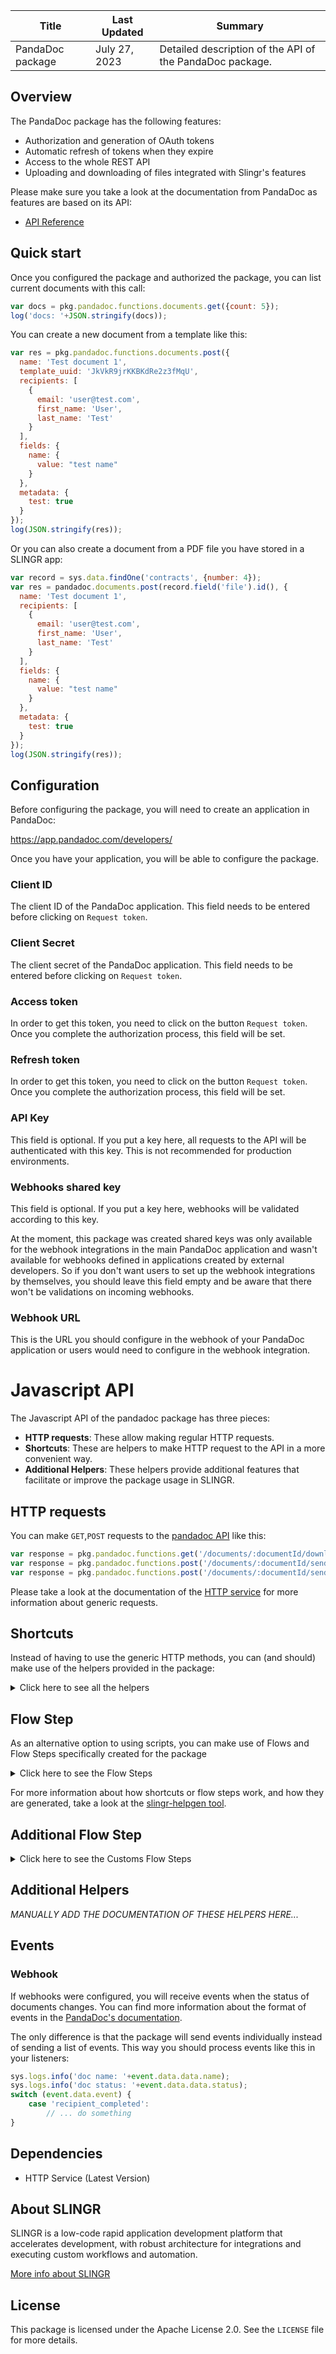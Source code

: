 <table>
    <thead>
    <tr>
        <th>Title</th>
        <th>Last Updated</th>
        <th>Summary</th>
    </tr>
    </thead>
    <tbody>
    <tr>
        <td>PandaDoc package</td>
        <td>July 27, 2023</td>
        <td>Detailed description of the API of the PandaDoc package.</td>
    </tr>
    </tbody>
</table>

## Overview

The PandaDoc package has the following features:
 
- Authorization and generation of OAuth tokens
- Automatic refresh of tokens when they expire
- Access to the whole REST API
- Uploading and downloading of files integrated with Slingr's features

Please make sure you take a look at the documentation from PandaDoc as features are based on its API:

- [API Reference](https://developers.pandadoc.com/v1/reference)

## Quick start

Once you configured the package and authorized the package, you can list current documents with this call:

```js
var docs = pkg.pandadoc.functions.documents.get({count: 5});
log('docs: '+JSON.stringify(docs));
```

You can create a new document from a template like this:

```js
var res = pkg.pandadoc.functions.documents.post({
  name: 'Test document 1',
  template_uuid: 'JkVkR9jrKKBKdRe2z3fMqU',
  recipients: [  
    {  
      email: 'user@test.com',
      first_name: 'User',
      last_name: 'Test'
    }
  ],
  fields: {  
    name: {  
      value: "test name"
    }
  },
  metadata: {  
    test: true
  }
});
log(JSON.stringify(res));
```

Or you can also create a document from a PDF file you have stored in a SLINGR app:

```js
var record = sys.data.findOne('contracts', {number: 4});
var res = pandadoc.documents.post(record.field('file').id(), {
  name: 'Test document 1',
  recipients: [  
    {  
      email: 'user@test.com',
      first_name: 'User',
      last_name: 'Test'
    }
  ],
  fields: {  
    name: {  
      value: "test name"
    }
  },
  metadata: {  
    test: true
  }
});
log(JSON.stringify(res));
```

## Configuration

Before configuring the package, you will need to create an application in PandaDoc:

https://app.pandadoc.com/developers/

Once you have your application, you will be able to configure the package.

### Client ID

The client ID of the PandaDoc application. This field needs to be entered before clicking on `Request token`.

### Client Secret

The client secret of the PandaDoc application. This field needs to be entered before clicking on `Request token`.

### Access token

In order to get this token, you need to click on the button `Request token`.
Once you complete the authorization process,
this field will be set.

### Refresh token

In order to get this token, you need to click on the button `Request token`. 
Once you complete the authorization process,
this field will be set.

### API Key

This field is optional. If you put a key here, all requests to the API will be authenticated with this key. This is not recommended for production environments.

### Webhooks shared key

This field is optional. If you put a key here, webhooks will be validated according to this key.

At the moment, this package was created shared keys was only available for the webhook integrations in the main
PandaDoc application and wasn't available for webhooks defined in applications created by external developers. So if
you don't want users to set up the webhook integrations by themselves, you should leave this field empty and be
aware that there won't be validations on incoming webhooks.

### Webhook URL

This is the URL you should configure in the webhook of your PandaDoc application or users would need to configure
in the webhook integration.


# Javascript API

The Javascript API of the pandadoc package has three pieces:

- **HTTP requests**: These allow making regular HTTP requests.
- **Shortcuts**: These are helpers to make HTTP request to the API in a more convenient way.
- **Additional Helpers**: These helpers provide additional features that facilitate or improve the package usage in SLINGR.

## HTTP requests
You can make `GET`,`POST` requests to the [pandadoc API](https://api.pandadoc.com) like this:
```javascript
var response = pkg.pandadoc.functions.get('/documents/:documentId/download')
var response = pkg.pandadoc.functions.post('/documents/:documentId/send', body)
var response = pkg.pandadoc.functions.post('/documents/:documentId/send')
```

Please take a look at the documentation of the [HTTP service](https://github.com/slingr-stack/http-service#javascript-api)
for more information about generic requests.

## Shortcuts

Instead of having to use the generic HTTP methods, you can (and should) make use of the helpers provided in the package:
<details>
    <summary>Click here to see all the helpers</summary>

<br>

* API URL: '/documents'
* HTTP Method: 'GET'
```javascript
pkg.pandadoc.functions.documents.get()
```
---
* API URL: '/documents/:documentId'
* HTTP Method: 'GET'
```javascript
pkg.pandadoc.functions.documents.get()
```
---
* API URL: '/documents/:documentId/details'
* HTTP Method: 'GET'
```javascript
pkg.pandadoc.functions.documents.details.get(documentId)
```
---
* API URL: '/documents/:documentId/download'
* HTTP Method: 'GET'
```javascript
pkg.pandadoc.functions.documents.download.get(documentId)
```
---
* API URL: '/templates'
* HTTP Method: 'GET'
```javascript
pkg.pandadoc.functions.templates.get()
```
---
* API URL: '/templates/:templateId/details'
* HTTP Method: 'GET'
```javascript
pkg.pandadoc.functions.templates.details.get(templateId)
```
---
* API URL: '/documents'
* HTTP Method: 'POST'
```javascript
pkg.pandadoc.functions.documents.post(body)
```
---
* API URL: '/documents/:fileId'
* HTTP Method: 'POST'
```javascript
pkg.pandadoc.functions.documents.post(fileId, body)
```
---
* API URL: '/documents/:documentId/send'
* HTTP Method: 'POST'
```javascript
pkg.pandadoc.functions.documents.send.post(documentId, body)
```
---
* API URL: '/documents/:documentId/session'
* HTTP Method: 'POST'
```javascript
pkg.pandadoc.functions.documents.session.post(documentId, body)
```
---

</details>

## Flow Step

As an alternative option to using scripts, you can make use of Flows and Flow Steps specifically created for the package
<details>
    <summary>Click here to see the Flow Steps</summary>

<br>



### Generic Flow Step

Generic flow step for full use of the entire package and its services.

<h3>Inputs</h3>

<table>
    <thead>
    <tr>
        <th>Label</th>
        <th>Type</th>
        <th>Required</th>
        <th>Default</th>
        <th>Visibility</th>
        <th>Description</th>
    </tr>
    </thead>
    <tbody>
    <tr>
        <td>URL (Method)</td>
        <td>choice</td>
        <td>yes</td>
        <td> - </td>
        <td>Always</td>
        <td>
            This is the http method to be used against the package. <br>
            Possible values are: <br>
            <i><strong>GET,POST</strong></i>
        </td>
    </tr>
    <tr>
        <td>URL (Path)</td>
        <td>choice</td>
        <td>yes</td>
        <td> - </td>
        <td>Always</td>
        <td>
            The url to which this package will send the request. This is the exact service to which the http request will be made. <br>
            Possible values are: <br>
            <i><strong>/documents<br>/documents/{documentId}<br>/documents/{documentId}/details<br>/documents/{documentId}/download<br>/templates<br>/templates/{templateId}/details<br>/documents<br>/documents/{fileId}<br>/documents/{documentId}/send<br>/documents/{documentId}/session<br></strong></i>
        </td>
    </tr>
    <tr>
        <td>Headers</td>
        <td>keyValue</td>
        <td>no</td>
        <td> - </td>
        <td>Always</td>
        <td>
            Used when you want to have a custom http header for the request.
        </td>
    </tr>
    <tr>
        <td>Query Params</td>
        <td>keyValue</td>
        <td>no</td>
        <td> - </td>
        <td>Always</td>
        <td>
            Used when you want to have a custom query params for the http call.
        </td>
    </tr>
    <tr>
        <td>Body</td>
        <td>json</td>
        <td>no</td>
        <td> - </td>
        <td>Always</td>
        <td>
            A payload of data can be sent to the server in the body of the request.
        </td>
    </tr>
    <tr>
        <td>Override Settings</td>
        <td>boolean</td>
        <td>no</td>
        <td> false </td>
        <td>Always</td>
        <td></td>
    </tr>
    <tr>
        <td>Follow Redirect</td>
        <td>boolean</td>
        <td>no</td>
        <td> false </td>
        <td> overrideSettings </td>
        <td>Indicates that the resource has to be downloaded into a file instead of returning it in the response.</td>
    </tr>
    <tr>
        <td>Download</td>
        <td>boolean</td>
        <td>no</td>
        <td> false </td>
        <td> overrideSettings </td>
        <td>If true the method won't return until the file has been downloaded, and it will return all the information of the file.</td>
    </tr>
    <tr>
        <td>File name</td>
        <td>text</td>
        <td>no</td>
        <td></td>
        <td> overrideSettings </td>
        <td>If provided, the file will be stored with this name. If empty the file name will be calculated from the URL.</td>
    </tr>
    <tr>
        <td>Full response</td>
        <td> boolean </td>
        <td>no</td>
        <td> false </td>
        <td> overrideSettings </td>
        <td>Include extended information about response</td>
    </tr>
    <tr>
        <td>Connection Timeout</td>
        <td> number </td>
        <td>no</td>
        <td> 5000 </td>
        <td> overrideSettings </td>
        <td>Connect a timeout interval, in milliseconds (0 = infinity).</td>
    </tr>
    <tr>
        <td>Read Timeout</td>
        <td> number </td>
        <td>no</td>
        <td> 60000 </td>
        <td> overrideSettings </td>
        <td>Read a timeout interval, in milliseconds (0 = infinity).</td>
    </tr>
    </tbody>
</table>

<h3>Outputs</h3>

<table>
    <thead>
    <tr>
        <th>Name</th>
        <th>Type</th>
        <th>Description</th>
    </tr>
    </thead>
    <tbody>
    <tr>
        <td>response</td>
        <td>object</td>
        <td>
            Object resulting from the response to the package call.
        </td>
    </tr>
    </tbody>
</table>


</details>

For more information about how shortcuts or flow steps work, and how they are generated,
take a look at the [slingr-helpgen tool](https://github.com/slingr-stack/slingr-helpgen).

## Additional Flow Step


<details>
    <summary>Click here to see the Customs Flow Steps</summary>

<br>


### Create Document From Pdf

Create a pandadoc document from a pdf file.

<table>
    <thead>
    <tr>
        <th>Label</th>
        <th>Type</th>
        <th>Required</th>
        <th>Default</th>
        <th>Visibility</th>
        <th>Description</th>
    </tr>
    </thead>
    <tbody>
    <tr>
        <td>File id</td>
        <td>text</td>
        <td>no</td>
        <td> - </td>
        <td>Always</td>
        <td>
            The id provided by record of the file to create the PDF.
        </td>
    </tr>
    <tr>
        <td>File Name</td>
        <td>text</td>
        <td>no</td>
        <td> - </td>
        <td>Always</td>
        <td>
            The name with which the file is created in Pandadoc.
        </td>
    </tr>
    <tr>
        <td>Recipients</td>
        <td>Multiple texts</td>
        <td>no</td>
        <td> - </td>
        <td>Always</td>
        <td>
            Add a recipient to view or sign your document.
        </td>
    </tr>
    <tr>
        <td>Fields</td>
        <td>keyValue</td>
        <td>no</td>
        <td> - </td>
        <td>Always</td>
        <td>
            You may pass a list of fields/values to pre-fill fields used in a template.
        </td>
    </tr>
    </tbody>
</table>

<table>
    <thead>
    <tr>
        <th>Name</th>
        <th>Type</th>
        <th>Description</th>
    </tr>
    </thead>
    <tbody>
    <tr>
        <td>response</td>
        <td>object</td>
        <td>
            Object resulting from the response to the package call.
        </td>
    </tr>
    </tbody>
</table>

### Download Document

Download a pandadoc document.

<table>
    <thead>
    <tr>
        <th>Label</th>
        <th>Type</th>
        <th>Required</th>
        <th>Default</th>
        <th>Visibility</th>
        <th>Description</th>
    </tr>
    </thead>
    <tbody>
    <tr>
        <td>File id</td>
        <td>text</td>
        <td>no</td>
        <td> - </td>
        <td>Always</td>
        <td>
            The id provided by Pandadoc Service.
        </td>
    </tr>
    <tr>
        <td>File Name</td>
        <td>text</td>
        <td>no</td>
        <td> - </td>
        <td>Always</td>
        <td>
            If provided, the file will be stored with this name.
        </td>
    </tr>
    </tbody>
</table>

<table>
    <thead>
    <tr>
        <th>Name</th>
        <th>Type</th>
        <th>Description</th>
    </tr>
    </thead>
    <tbody>
    <tr>
        <td>response</td>
        <td>object</td>
        <td>
            Object resulting from the response to the package call.
        </td>
    </tr>
    </tbody>
</table>

### List Documents

List all documents on your pandadoc account.

<table>
    <thead>
    <tr>
        <th>Name</th>
        <th>Type</th>
        <th>Description</th>
    </tr>
    </thead>
    <tbody>
    <tr>
        <td>response</td>
        <td>object</td>
        <td>
            Object resulting from the response to the package call.
        </td>
    </tr>
    </tbody>
</table>

### Send Document

Move a document to send status and send an optional email.

<table>
    <thead>
    <tr>
        <th>Label</th>
        <th>Type</th>
        <th>Required</th>
        <th>Default</th>
        <th>Visibility</th>
        <th>Description</th>
    </tr>
    </thead>
    <tbody>
    <tr>
        <td>File id</td>
        <td>text</td>
        <td>no</td>
        <td> - </td>
        <td>Always</td>
        <td>
            The id provided by Pandadoc Service.
        </td>
    </tr>
    <tr>
        <td>Subject</td>
        <td>text/email</td>
        <td>no</td>
        <td> - </td>
        <td>Always</td>
        <td>
            Value that will be used as the email subject.
        </td>
    </tr>
    <tr>
        <td>Message</td>
        <td>text</td>
        <td>no</td>
        <td> - </td>
        <td>Always</td>
        <td>
            A message which will be sent by email with a link to a document to sign.
        </td>
    </tr>
    <tr>
        <td>Silent</td>
        <td>boolean</td>
        <td>no</td>
        <td> false </td>
        <td>Always</td>
        <td>
            Disables sent, viewed, comment and completed email notifications for document recipients and the document sender. By default, notification emails are sent for specific actions. If set as true, it won't affect "Approve document" email notification sent to the Approver.
        </td>
    </tr>
    </tbody>
</table>

<table>
    <thead>
    <tr>
        <th>Name</th>
        <th>Type</th>
        <th>Description</th>
    </tr>
    </thead>
    <tbody>
    <tr>
        <td>response</td>
        <td>object</td>
        <td>
            Object resulting from the response to the package call.
        </td>
    </tr>
    </tbody>
</table>


</details>

## Additional Helpers
*MANUALLY ADD THE DOCUMENTATION OF THESE HELPERS HERE...*


## Events

### Webhook

If webhooks were configured, you will receive events when the status of documents changes. You can find more information
about the format of events in the [PandaDoc's documentation](https://developers.pandadoc.com/v1/reference#on-document-status-change).

The only difference is that the package will send events individually instead of sending a list of events. This way you
should process events like this in your listeners:

```js
sys.logs.info('doc name: '+event.data.data.name);
sys.logs.info('doc status: '+event.data.data.status);
switch (event.data.event) {
    case 'recipient_completed':
        // ... do something
}
```

## Dependencies
* HTTP Service (Latest Version)

## About SLINGR

SLINGR is a low-code rapid application development platform that accelerates development, with robust architecture for integrations and executing custom workflows and automation.

[More info about SLINGR](https://slingr.io)

## License

This package is licensed under the Apache License 2.0. See the `LICENSE` file for more details.
